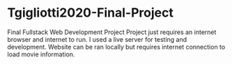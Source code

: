 # Tgigliotti2020-Final-Project
Final Fullstack Web Development Project
Project just requires an internet browser and internet to run.
I used a live server for testing and development.
Website can be ran locally but requires internet connection to load movie information.
